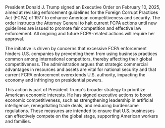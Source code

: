 President Donald J. Trump signed an Executive Order on February 10, 2025, aimed at revising enforcement guidelines for the Foreign Corrupt Practices Act (FCPA) of 1977 to enhance American competitiveness and security. The order instructs the Attorney General to halt current FCPA actions until new guidelines are issued to promote fair competition and effective law enforcement. All ongoing and future FCPA-related actions will require her approval.

The initiative is driven by concerns that excessive FCPA enforcement hinders U.S. companies by preventing them from using business practices common among international competitors, thereby affecting their global competitiveness. The administration argues that strategic commercial advantages in resources and assets are vital for national security and that current FCPA enforcement overextends U.S. authority, impacting the economy and infringing on presidential powers.

This action is part of President Trump's broader strategy to prioritize American economic interests. He has signed executive actions to boost economic competitiveness, such as strengthening leadership in artificial intelligence, renegotiating trade deals, and reducing burdensome regulations. These measures are intended to ensure that U.S. businesses can effectively compete on the global stage, supporting American workers and families.